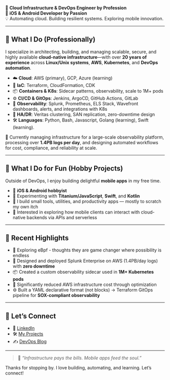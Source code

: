 🚀 **Cloud Infrastructure & DevOps Engineer by Profession**  
📱 **iOS & Android Developer by Passion**  
💡 Automating cloud. Building resilient systems. Exploring mobile innovation.

---

## 💼 What I Do (Professionally)

I specialize in architecting, building, and managing scalable, secure, and highly available **cloud-native infrastructure**—with over **20 years of experience** across **Linux/Unix systems**, **AWS**, **Kubernetes**, and **DevOps automation**.

- ☁️ **Cloud**: AWS (primary), GCP, Azure (learning)
- 🧱 **IaC**: Terraform, CloudFormation, CDK
- 📦 **Containers & K8s**: Sidecar patterns, observability, scale to 1M+ pods
- ⚙️ **CI/CD & GitOps**: Jenkins, ArgoCD, GitHub Actions, GitLab
- 🔭 **Observability**: Splunk, Prometheus, ELS Stack, Wavefront dashboards, alerts, and integrations with K8s
- 🔐 **HA/DR**: Veritas clustering, SAN replication, zero-downtime design
- 🛠 **Languages**: Python, Bash, Javascript, Golang (learning), Swift (learning).

🧩 Currently managing infrastructure for a large-scale observability platform, processing over **1.4PB logs per day**, and designing automated workflows for cost, compliance, and reliability at scale.

---

## 📱 What I Do for Fun (Hobby Projects)

Outside of DevOps, I enjoy building delightful **mobile apps** in my free time.

- 📲 **iOS & Android hobbyist**  
- 🧪 Experimenting with **Titanium/JavaScript**, **Swift**, and **Kotlin**  
- 🚀 I build small tools, utilities, and productivity apps — mostly to scratch my own itch  
- 🔄 Interested in exploring how mobile clients can interact with cloud-native backends via APIs and serverless

---

## 📌 Recent Highlights

- 🐝 Exploring eBpf - thoughts they are game changer where possibility is endless
- 🧱 Designed and deployed Splunk Enterprise on AWS (1.4PB/day logs) with **zero downtime**
- 📦 Created a custom observability sidecar used in **1M+ Kubernetes pods**
- 💸 Significantly reduced AWS infrastructure cost through optimization
- ⚙️ Built a YAML declarative format (not blocks) → Terraform GitOps pipeline for **SOX-compliant observability**

---

<!-- This section is under development
## 📊 GitHub Stats & Streaks

![Deen's GitHub Stats](https://github-readme-stats.vercel.app/api?phakhruddin=phakhruddin&show_icons=true&theme=radical)
![Top Languages](https://github-readme-stats.vercel.app/api/top-langs/?phakhruddin=phakhruddin&layout=compact&theme=radical)
![GitHub Streak](https://github-readme-streak-stats.herokuapp.com/?user=phakhruddin&theme=radical)

---
--->

## 🤝 Let’s Connect

- 🔗 [LinkedIn](https://linkedin.com/in/phakhruddin)
- 🛠 [My Projects](https://github.com/phakhruddin?tab=repositories)
- ✍️ [DevOps Blog](https://www.linkedin.com/feed/hashtag/?keywords=deencodeandculture)

---

> 🧠 *“Infrastructure pays the bills. Mobile apps feed the soul.”*

Thanks for stopping by. I love building, automating, and learning. Let’s connect!
